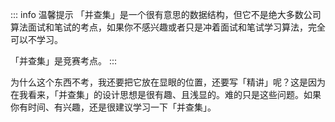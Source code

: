 ::: info 温馨提示
「并查集」是一个很有意思的数据结构，但它不是绝大多数公司算法面试和笔试的考点，如果你不感兴趣或者只是冲着面试和笔试学习算法，完全可以不学习。

「并查集」是竞赛考点。
:::

为什么这个东西不考，我还要把它放在显眼的位置，还要写「精讲」呢？这是因为在我看来，「并查集」的设计思想是很有趣、且浅显的。难的只是这些问题。如果你有时间、有兴趣，还是很建议学习一下「并查集」。

